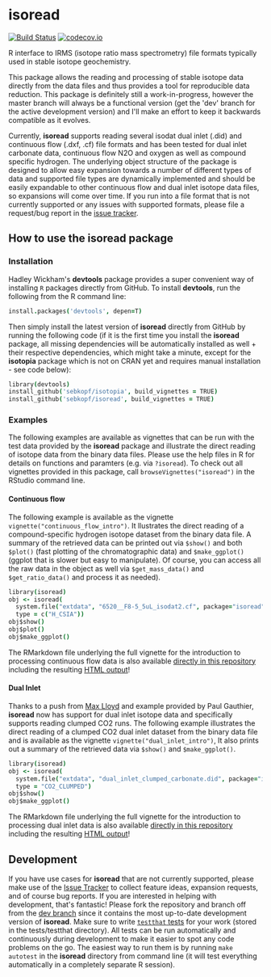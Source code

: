 isoread
=======
[![Build Status](https://travis-ci.org/sebkopf/isoread.svg)](https://travis-ci.org/sebkopf/isoread)
[![codecov.io](https://codecov.io/github/sebkopf/isoread/coverage.svg?branch=master)](https://codecov.io/github/sebkopf/isoread?branch=master)

R interface to IRMS (isotope ratio mass spectrometry) file formats typically used in stable isotope geochemistry. 

This package allows the reading and processing of stable isotope data directly from the data files and thus provides a tool for reproducible data reduction. This package is definitely still a work-in-progress, however the master branch will always be a functional version (get the 'dev' branch for the active development version) and I'll make an effort to keep it backwards compatible as it evolves. 

Currently, **isoread** supports reading several isodat dual inlet (.did) and continuous flow (.dxf, .cf) file formats and has been tested for dual inlet carbonate data, continuous flow N2O and oxygen as well as compound specific hydrogen. The underlying object structure of the package is designed to allow easy expansion towards a number of different types of data and supported file types are dynamically implemented and should be easily expandable to other continuous flow and dual inlet isotope data files, so expansions will come over time. If you run into a file format that is not currently supported or any issues with supported formats, please file a request/bug report in the [issue tracker](/issues).

## How to use the isoread package

### Installation

Hadley Wickham's **devtools** package provides a super convenient way of installing ```R``` packages directly from GitHub. To install **devtools**, run the following from the R command line:
```coffee
install.packages('devtools', depen=T) 
```
Then simply install the latest version of **isoread** directly from GitHub by running the following code (if it is the first time you install the **isoread** package, all missing dependencies will be automatically installed as well + their respective dependencies, which might take a minute, except for the **isotopia** package which is not on CRAN yet and requires manual installation - see code below):
```coffee
library(devtools)
install_github('sebkopf/isotopia', build_vignettes = TRUE) 
install_github('sebkopf/isoread', build_vignettes = TRUE)
```

### Examples

The following examples are available as vignettes that can be run with the test data provided by the **isoread** package and illustrate the direct reading of isotope data from the binary data files. Please use the help files in R for details on functions and paramters (e.g. via ```?isoread```). To check out all vignettes provided in this package, call `browseVignettes("isoread")` in the RStudio command line.

#### Continuous flow

The following example is available as the vignette `vignette("continuous_flow_intro")`. It llustrates the direct reading of a compound-specific hydrogen isotope dataset from the binary data file. A summary of the retrieved data can be printed out via ```$show()``` and both ```$plot()``` (fast plotting of the chromatographic data) and ```$make_ggplot()``` (ggplot that is slower but easy to manipulate). Of course, you can access all the raw data in the object as well via ```$get_mass_data()``` and ```$get_ratio_data()``` and process it as needed). 

```coffee
library(isoread)
obj <- isoread(
  system.file("extdata", "6520__F8-5_5uL_isodat2.cf", package="isoread"), 
  type = c("H_CSIA"))
obj$show()
obj$plot()
obj$make_ggplot()
```

The RMarkdown file underlying the full vignette for the introduction to processing continuous flow data is also available [directly in this repository](vignettes/continuous_flow_intro.Rmd) including the resulting [HTML output](https://rawgit.com/sebkopf/isoread/master/inst/doc/static/continuous_flow_intro.html)!

#### Dual Inlet

Thanks to a push from [Max Lloyd](https://github.com/maxmansaxman) and example provided by Paul Gauthier, **isoread** now has support for dual inlet isotope data and specifically supports reading clumped CO2 runs. The following example illustrates the direct reading of a clumped CO2 dual inlet dataset from the binary data file and is available as the vignette `vignette("dual_inlet_intro")`, It also prints out a summary of the retrieved data via ```$show()``` and ```$make_ggplot()```. 

```coffee
library(isoread)
obj <- isoread(
  system.file("extdata", "dual_inlet_clumped_carbonate.did", package="isoread"), 
  type = "CO2_CLUMPED")
obj$show()
obj$make_ggplot()
```

The RMarkdown file underlying the full vignette for the introduction to processing dual inlet data is also available [directly in this repository](vignettes/dual_inlet_intro.Rmd) including the resulting [HTML output](https://rawgit.com/sebkopf/isoread/master/inst/doc/static/dual_inlet_intro.html)!

## Development

If you have use cases for **isoread** that are not currently supported, please make use of the [Issue Tracker](https://github.com/sebkopf/isoread/issues) to collect feature ideas, expansion requests, and of course bug reports. If you are interested in helping with development, that's fantastic! Please fork the repository and branch off from the [dev branch](https://github.com/sebkopf/isoread/tree/dev) since it contains the most up-to-date development version of **isoread**. Make sure to write [```testthat``` tests](http://r-pkgs.had.co.nz/tests.html) for your work (stored in the tests/testthat directory). All tests can be run automatically and continuously during development to make it easier to spot any code problems on the go. The easiest way to run them is by running ```make autotest``` in the **isoread** directory from command line (it will test everything automatically in a completely separate R session).
